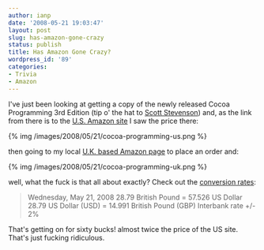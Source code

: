 ```yaml
---
author: ianp
date: '2008-05-21 19:03:47'
layout: post
slug: has-amazon-gone-crazy
status: publish
title: Has Amazon Gone Crazy?
wordpress_id: '89'
categories:
- Trivia
- Amazon
---
```


I've just been looking at getting a copy of the newly released Cocoa
Programming 3rd Edition (tip o' the hat to [Scott Stevenson][5]) and, as
the link from there is to the [U.S. Amazon site][3] I saw the price
there:

{% img /images/2008/05/21/cocoa-programming-us.png %}

then going to my local [U.K. based Amazon page][4] to place an order and:

{% img /images/2008/05/21/cocoa-programming-uk.png %}

well, what
the fuck is that all about exactly? Check out the [conversion rates][6]:

> Wednesday, May 21, 2008
> 28.79 British Pound = 57.526 US Dollar
> 28.79 US Dollar (USD) = 14.991 British Pound (GBP)
> Interbank rate +/- 2%

That's getting on for sixty bucks! almost twice the price of the US site. That's just fucking ridiculous.

[3]: http://www.amazon.com/dp/0321503619
[4]: http://www.amazon.co.uk/dp/0321503619
[5]: http://theocacao.com/document.page/571
[6]: http://www.oanda.com/convert/classic
